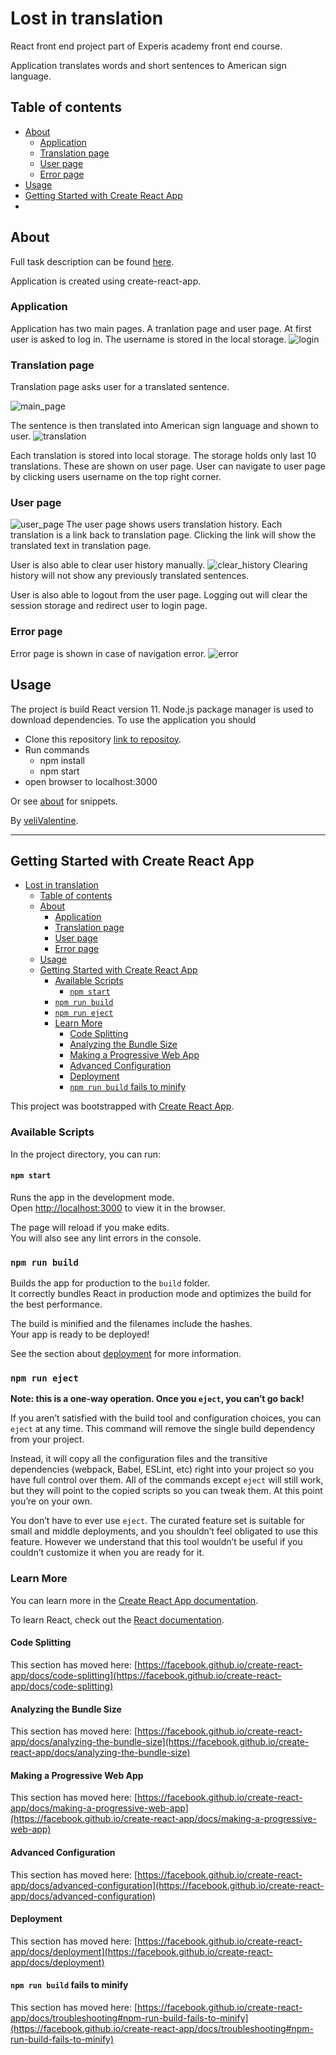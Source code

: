 # Lost in translation

React front end project part of Experis academy front end course.

Application translates words and short sentences to American sign language.

## Table of contents
  - [About](#about)
    - [Application](#application)
    - [Translation page](#translation-page)
    - [User page](#user-page)
    - [Error page](#error-page)
  - [Usage](#usage)
  - [Getting Started with Create React App](#getting-started-with-create-react-app)
  - 
## About
Full task description can be found [here](./documents/JavaScript_LostInTranslation.pdf).

Application is created using create-react-app.

### Application

Application has two main pages. A tranlation page and user page. At first user is asked to log in. The username is stored in the local storage.
![login](documents/login.png)

### Translation page
Translation page asks user for a translated sentence. 

![main_page](./documents/home.png)

The sentence is then translated into American sign language and shown to user.
![translation](./documents/translation.png)

Each translation is stored into local storage. The storage holds only last 10 translations. These are shown on user page. User can navigate to user page by clicking users username on the top right corner.

### User page
![user_page](./documents/user.png)
The user page shows users translation history. Each translation is a link back to translation page. Clicking the link will show the translated text in translation page.

User is also able to clear user history manually.
![clear_history](./documents/clear.png)
Clearing history will not show any previously translated sentences.

User is also able to logout from the user page. Logging out will clear the session storage and redirect user to login page.

### Error page
Error page is shown in case of navigation error.
![error](./documents/error.png)

## Usage

The project is build React version 11. Node.js package manager is used to download dependencies. To use the application you should
- Clone this repository [link to repositoy](https://github.com/veliValentine/lost-in-translation.git).
- Run commands
  - npm install
  - npm start
- open browser to localhost:3000

Or see [about](#About) for snippets.

By [veliValentine](https://github.com/veliValentine).
___

## Getting Started with Create React App

- [Lost in translation](#lost-in-translation)
  - [Table of contents](#table-of-contents)
  - [About](#about)
    - [Application](#application)
    - [Translation page](#translation-page)
    - [User page](#user-page)
    - [Error page](#error-page)
  - [Usage](#usage)
  - [Getting Started with Create React App](#getting-started-with-create-react-app)
    - [Available Scripts](#available-scripts)
      - [`npm start`](#npm-start)
    - [`npm run build`](#npm-run-build)
    - [`npm run eject`](#npm-run-eject)
    - [Learn More](#learn-more)
      - [Code Splitting](#code-splitting)
      - [Analyzing the Bundle Size](#analyzing-the-bundle-size)
      - [Making a Progressive Web App](#making-a-progressive-web-app)
      - [Advanced Configuration](#advanced-configuration)
      - [Deployment](#deployment)
      - [`npm run build` fails to minify](#npm-run-build-fails-to-minify)


This project was bootstrapped with [Create React App](https://github.com/facebook/create-react-app).

### Available Scripts

In the project directory, you can run:

#### `npm start`

Runs the app in the development mode.\
Open [http://localhost:3000](http://localhost:3000) to view it in the browser.

The page will reload if you make edits.\
You will also see any lint errors in the console.

### `npm run build`

Builds the app for production to the `build` folder.\
It correctly bundles React in production mode and optimizes the build for the best performance.

The build is minified and the filenames include the hashes.\
Your app is ready to be deployed!

See the section about [deployment](https://facebook.github.io/create-react-app/docs/deployment) for more information.

### `npm run eject`

**Note: this is a one-way operation. Once you `eject`, you can’t go back!**

If you aren’t satisfied with the build tool and configuration choices, you can `eject` at any time. This command will remove the single build dependency from your project.

Instead, it will copy all the configuration files and the transitive dependencies (webpack, Babel, ESLint, etc) right into your project so you have full control over them. All of the commands except `eject` will still work, but they will point to the copied scripts so you can tweak them. At this point you’re on your own.

You don’t have to ever use `eject`. The curated feature set is suitable for small and middle deployments, and you shouldn’t feel obligated to use this feature. However we understand that this tool wouldn’t be useful if you couldn’t customize it when you are ready for it.

### Learn More

You can learn more in the [Create React App documentation](https://facebook.github.io/create-react-app/docs/getting-started).

To learn React, check out the [React documentation](https://reactjs.org/).

#### Code Splitting

This section has moved here: [https://facebook.github.io/create-react-app/docs/code-splitting](https://facebook.github.io/create-react-app/docs/code-splitting)

#### Analyzing the Bundle Size

This section has moved here: [https://facebook.github.io/create-react-app/docs/analyzing-the-bundle-size](https://facebook.github.io/create-react-app/docs/analyzing-the-bundle-size)

#### Making a Progressive Web App

This section has moved here: [https://facebook.github.io/create-react-app/docs/making-a-progressive-web-app](https://facebook.github.io/create-react-app/docs/making-a-progressive-web-app)

#### Advanced Configuration

This section has moved here: [https://facebook.github.io/create-react-app/docs/advanced-configuration](https://facebook.github.io/create-react-app/docs/advanced-configuration)

#### Deployment

This section has moved here: [https://facebook.github.io/create-react-app/docs/deployment](https://facebook.github.io/create-react-app/docs/deployment)

#### `npm run build` fails to minify

This section has moved here: [https://facebook.github.io/create-react-app/docs/troubleshooting#npm-run-build-fails-to-minify](https://facebook.github.io/create-react-app/docs/troubleshooting#npm-run-build-fails-to-minify)
